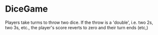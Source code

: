 # DiceGame
 Players take turms to throw two dice.   If the throw is a 'double', i.e. two 2s, two 3s, etc.,   the player's score reverts to zero and their turn ends   (etc,)
